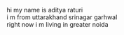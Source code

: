 hi my name is aditya raturi <br>  i m from uttarakhand srinagar garhwal <br> right  now i m living in greater noida 
